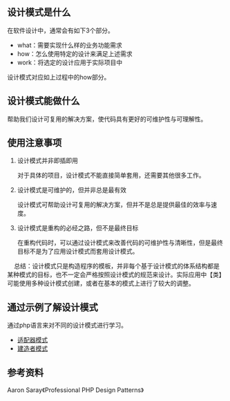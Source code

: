 ## 设计模式是什么
在软件设计中，通常会有如下3个部分。
* what：需要实现什么样的业务功能需求
* how：怎么使用特定的设计来满足上述需求
* work：将选定的设计应用于实际项目中

设计模式对应如上过程中的how部分。
## 设计模式能做什么
帮助我们设计可复用的解决方案，使代码具有更好的可维护性与可理解性。

## 使用注意事项
1. 设计模式并非即插即用
    
    对于具体的项目，设计模式不能直接简单套用，还需要其他很多工作。
2. 设计模式是可维护的，但并非总是最有效
    
    设计模式可帮助设计可复用的解决方案，但并不是总是提供最佳的效率与速度。
3. 设计模式是重构的必经之路，但不是最终目标

    在重构代码时，可以通过设计模式来改善代码的可维护性与清晰性，但是最终目标不是为了应用设计模式而套用设计模式。

&nbsp;&nbsp;&nbsp;&nbsp;总结：设计模式只是构造程序的模板，并非每个基于设计模式的体系结构都是某种模式的目标，也不一定会严格按照设计模式的规范来设计。实际应用中【类】可能使用多种设计模式创建，或者在基本的模式上进行了较大的调整。

## 通过示例了解设计模式
通过php语言来对不同的设计模式进行学习。

* [适配器模式](https://github.com/beautymyth/skilltree/blob/master/design%20pattern/adapter_design_pattern.php)
* [建造者模式](https://note.youdao.com/)

## 参考资料
Aaron Saray《Professional PHP Design Patterns》

